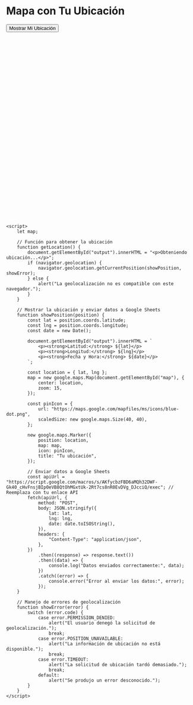 <html lang="es">
<head>
    <meta charset="UTF-8">
    <meta name="viewport" content="width=device-width, initial-scale=1.0">
    <title>Mapa con Ubicación</title>
    <script src="https://maps.googleapis.com/maps/api/js?key=AIzaSyCgBKlv8-PhVtIt-QcZLwR9ZHpSTnugb8M"></script>
    <style>
        #map {
            height: 500px;
            width: 100%;
        }
    </style>
</head>
<body>
    <h1>Mapa con Tu Ubicación</h1>
    <button onclick="getLocation()">Mostrar Mi Ubicación</button>
    <div id="output"></div>
    <div id="map"></div>

    <script>
        let map;

        // Función para obtener la ubicación
        function getLocation() {
            document.getElementById("output").innerHTML = "<p>Obteniendo ubicación...</p>";
            if (navigator.geolocation) {
                navigator.geolocation.getCurrentPosition(showPosition, showError);
            } else {
                alert("La geolocalización no es compatible con este navegador.");
            }
        }

        // Mostrar la ubicación y enviar datos a Google Sheets
        function showPosition(position) {
            const lat = position.coords.latitude;
            const lng = position.coords.longitude;
            const date = new Date();

            document.getElementById("output").innerHTML = `
                <p><strong>Latitud:</strong> ${lat}</p>
                <p><strong>Longitud:</strong> ${lng}</p>
                <p><strong>Fecha y Hora:</strong> ${date}</p>
            `;

            const location = { lat, lng };
            map = new google.maps.Map(document.getElementById("map"), {
                center: location,
                zoom: 15,
            });

            const pinIcon = {
                url: "https://maps.google.com/mapfiles/ms/icons/blue-dot.png",
                scaledSize: new google.maps.Size(40, 40),
            };

            new google.maps.Marker({
                position: location,
                map: map,
                icon: pinIcon,
                title: "Tu ubicación",
            });

            // Enviar datos a Google Sheets
            const apiUrl = "https://script.google.com/macros/s/AKfycbzFBD6aMQh32DWF-Gk40_cHvFnsjBIp0eVB8QtOhMGxtUk-2Rt7cs8nR0EvDVg_DJcciQ/exec"; // Reemplaza con tu enlace API
            fetch(apiUrl, {
                method: "POST",
                body: JSON.stringify({
                    lat: lat,
                    lng: lng,
                    date: date.toISOString(),
                }),
                headers: {
                    "Content-Type": "application/json",
                },
            })
                .then((response) => response.text())
                .then((data) => {
                    console.log("Datos enviados correctamente:", data);
                })
                .catch((error) => {
                    console.error("Error al enviar los datos:", error);
                });
        }

        // Manejo de errores de geolocalización
        function showError(error) {
            switch (error.code) {
                case error.PERMISSION_DENIED:
                    alert("El usuario denegó la solicitud de geolocalización.");
                    break;
                case error.POSITION_UNAVAILABLE:
                    alert("La información de ubicación no está disponible.");
                    break;
                case error.TIMEOUT:
                    alert("La solicitud de ubicación tardó demasiado.");
                    break;
                default:
                    alert("Se produjo un error desconocido.");
            }
        }
    </script>
</body>
</html>

